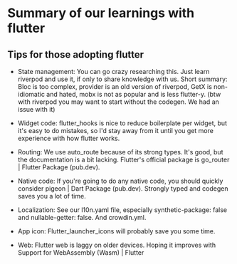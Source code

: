 # Summary of our learnings with flutter

## Tips for those adopting flutter

- State management: You can go crazy researching this. Just learn riverpod and use it, if only to share knowledge with us. Short summary: Bloc is too complex, provider is an old version of riverpod, GetX is non-idiomatic and hated, mobx is not as popular and is less flutter-y. (btw with riverpod you may want to start without the codegen. We had an issue with it)

- Widget code: flutter_hooks is nice to reduce boilerplate per widget, but it's easy to do mistakes, so I'd stay away from it until you get more experience with how flutter works.

- Routing: We use auto_route because of its strong types. It's good, but the documentation is a bit lacking. Flutter's official package is go_router | Flutter Package (pub.dev).

- Native code: If you're going to do any native code, you should quickly consider pigeon | Dart Package (pub.dev). Strongly typed and codegen saves you a lot of time.

- Localization: See our ⁠l10n.yaml file, especially synthetic-package: false and nullable-getter: false. And ⁠crowdin.yml.

- App icon: Flutter_launcher_icons will probably save you some time.

- Web: Flutter web is laggy on older devices. Hoping it improves with Support for WebAssembly (Wasm) | Flutter
